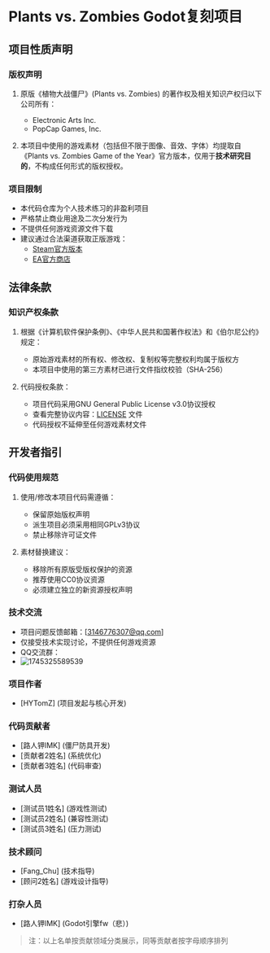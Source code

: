 # Plants vs. Zombies Godot复刻项目

## 项目性质声明

### 版权声明
1. 原版《植物大战僵尸》(Plants vs. Zombies) 的著作权及相关知识产权归以下公司所有：
   - Electronic Arts Inc.
   - PopCap Games, Inc.

2. 本项目中使用的游戏素材（包括但不限于图像、音效、字体）均提取自《Plants vs. Zombies Game of the Year》官方版本，仅用于**技术研究目的**，不构成任何形式的版权授权。

### 项目限制
- 本代码仓库为个人技术练习的非盈利项目
- 严格禁止商业用途及二次分发行为
- 不提供任何游戏资源文件下载
- 建议通过合法渠道获取正版游戏：
  - [Steam官方版本](https://store.steampowered.com/app/3590/Plants_vs_Zombies_GOTY_Edition/)
  - [EA官方商店](https://www.ea.com/games/plants-vs-zombies/plants-vs-zombies)

## 法律条款

### 知识产权条款
1. 根据《计算机软件保护条例》、《中华人民共和国著作权法》和《伯尔尼公约》规定：
   - 原始游戏素材的所有权、修改权、复制权等完整权利均属于版权方
   - 本项目中使用的第三方素材已进行文件指纹校验（SHA-256）

2. 代码授权条款：
   - 项目代码采用GNU General Public License v3.0协议授权
   - 查看完整协议内容：[LICENSE](LICENSE) 文件
   - 代码授权不延伸至任何游戏素材文件

## 开发者指引

### 代码使用规范
1. 使用/修改本项目代码需遵循：
   - 保留原始版权声明
   - 派生项目必须采用相同GPLv3协议
   - 禁止移除许可证文件

2. 素材替换建议：
   - 移除所有原版受版权保护的资源
   - 推荐使用CC0协议资源
   - 必须建立独立的新资源授权声明

### 技术交流
- 项目问题反馈邮箱：[3146776307@qq.com]
- 仅接受技术实现讨论，不提供任何游戏资源
- QQ交流群：
- ![1745325589539](https://github.com/user-attachments/assets/7453126d-fe0c-4c1d-b8ca-20f8665825da)

### 项目作者
- [HYTomZ] (项目发起与核心开发)  

### 代码贡献者
- [路人钾IMK] (僵尸防具开发)
- [贡献者2姓名] (系统优化) 
- [贡献者3姓名] (代码审查)

### 测试人员
- [测试员1姓名] (游戏性测试)
- [测试员2姓名] (兼容性测试)
- [测试员3姓名] (压力测试)

### 技术顾问
- [Fang_Chu] (技术指导)
- [顾问2姓名] (游戏设计指导)

### 打杂人员
- [路人钾IMK] (Godot引擎fw（悲）)

> 注：以上名单按贡献领域分类展示，同等贡献者按字母顺序排列
